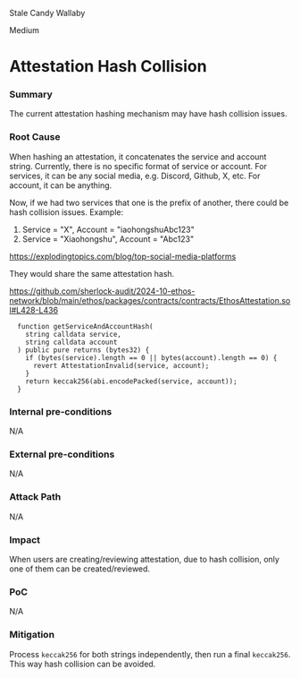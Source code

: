 Stale Candy Wallaby

Medium

# Attestation Hash Collision


### Summary

The current attestation hashing mechanism may have hash collision issues.

### Root Cause

When hashing an attestation, it concatenates the service and account string. Currently, there is no specific format of service or account. For services, it can be any social media, e.g. Discord, Github, X, etc. For account, it can be anything.

Now, if we had two services that one is the prefix of another, there could be hash collision issues. Example:

1. Service = "X", Account = "iaohongshuAbc123"
2. Service = "Xiaohongshu", Account = "Abc123"

https://explodingtopics.com/blog/top-social-media-platforms

They would share the same attestation hash.

https://github.com/sherlock-audit/2024-10-ethos-network/blob/main/ethos/packages/contracts/contracts/EthosAttestation.sol#L428-L436

```solidity
  function getServiceAndAccountHash(
    string calldata service,
    string calldata account
  ) public pure returns (bytes32) {
    if (bytes(service).length == 0 || bytes(account).length == 0) {
      revert AttestationInvalid(service, account);
    }
    return keccak256(abi.encodePacked(service, account));
  }
```

### Internal pre-conditions

N/A

### External pre-conditions

N/A

### Attack Path

N/A

### Impact

When users are creating/reviewing attestation, due to hash collision, only one of them can be created/reviewed.

### PoC

N/A

### Mitigation

Process `keccak256` for both strings independently, then run a final `keccak256`. This way hash collision can be avoided.